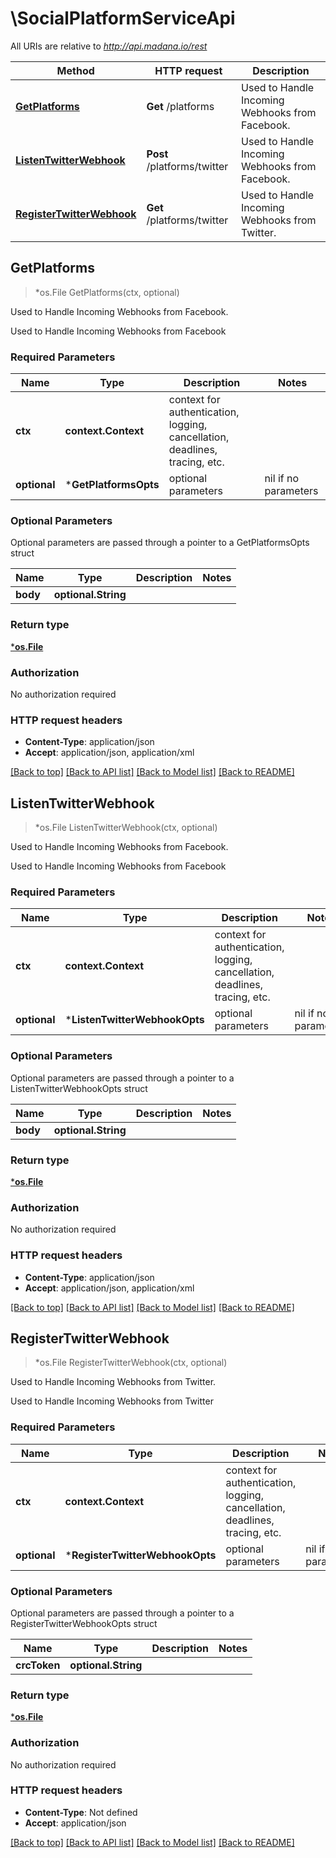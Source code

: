 # \SocialPlatformServiceApi

All URIs are relative to *http://api.madana.io/rest*

Method | HTTP request | Description
------------- | ------------- | -------------
[**GetPlatforms**](SocialPlatformServiceApi.md#GetPlatforms) | **Get** /platforms | Used to Handle Incoming Webhooks from Facebook.
[**ListenTwitterWebhook**](SocialPlatformServiceApi.md#ListenTwitterWebhook) | **Post** /platforms/twitter | Used to Handle Incoming Webhooks from Facebook.
[**RegisterTwitterWebhook**](SocialPlatformServiceApi.md#RegisterTwitterWebhook) | **Get** /platforms/twitter | Used to Handle Incoming Webhooks from Twitter.



## GetPlatforms

> *os.File GetPlatforms(ctx, optional)

Used to Handle Incoming Webhooks from Facebook.

Used to Handle Incoming Webhooks from Facebook

### Required Parameters


Name | Type | Description  | Notes
------------- | ------------- | ------------- | -------------
**ctx** | **context.Context** | context for authentication, logging, cancellation, deadlines, tracing, etc.
 **optional** | ***GetPlatformsOpts** | optional parameters | nil if no parameters

### Optional Parameters

Optional parameters are passed through a pointer to a GetPlatformsOpts struct


Name | Type | Description  | Notes
------------- | ------------- | ------------- | -------------
 **body** | **optional.String**|  | 

### Return type

[***os.File**](*os.File.md)

### Authorization

No authorization required

### HTTP request headers

- **Content-Type**: application/json
- **Accept**: application/json, application/xml

[[Back to top]](#) [[Back to API list]](../README.md#documentation-for-api-endpoints)
[[Back to Model list]](../README.md#documentation-for-models)
[[Back to README]](../README.md)


## ListenTwitterWebhook

> *os.File ListenTwitterWebhook(ctx, optional)

Used to Handle Incoming Webhooks from Facebook.

Used to Handle Incoming Webhooks from Facebook

### Required Parameters


Name | Type | Description  | Notes
------------- | ------------- | ------------- | -------------
**ctx** | **context.Context** | context for authentication, logging, cancellation, deadlines, tracing, etc.
 **optional** | ***ListenTwitterWebhookOpts** | optional parameters | nil if no parameters

### Optional Parameters

Optional parameters are passed through a pointer to a ListenTwitterWebhookOpts struct


Name | Type | Description  | Notes
------------- | ------------- | ------------- | -------------
 **body** | **optional.String**|  | 

### Return type

[***os.File**](*os.File.md)

### Authorization

No authorization required

### HTTP request headers

- **Content-Type**: application/json
- **Accept**: application/json, application/xml

[[Back to top]](#) [[Back to API list]](../README.md#documentation-for-api-endpoints)
[[Back to Model list]](../README.md#documentation-for-models)
[[Back to README]](../README.md)


## RegisterTwitterWebhook

> *os.File RegisterTwitterWebhook(ctx, optional)

Used to Handle Incoming Webhooks from Twitter.

Used to Handle Incoming Webhooks from Twitter

### Required Parameters


Name | Type | Description  | Notes
------------- | ------------- | ------------- | -------------
**ctx** | **context.Context** | context for authentication, logging, cancellation, deadlines, tracing, etc.
 **optional** | ***RegisterTwitterWebhookOpts** | optional parameters | nil if no parameters

### Optional Parameters

Optional parameters are passed through a pointer to a RegisterTwitterWebhookOpts struct


Name | Type | Description  | Notes
------------- | ------------- | ------------- | -------------
 **crcToken** | **optional.String**|  | 

### Return type

[***os.File**](*os.File.md)

### Authorization

No authorization required

### HTTP request headers

- **Content-Type**: Not defined
- **Accept**: application/json

[[Back to top]](#) [[Back to API list]](../README.md#documentation-for-api-endpoints)
[[Back to Model list]](../README.md#documentation-for-models)
[[Back to README]](../README.md)

